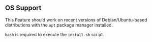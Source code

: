 
## OS Support

This Feature should work on recent versions of Debian/Ubuntu-based distributions with the `apt` package manager installed.

`bash` is required to execute the `install.sh` script.
